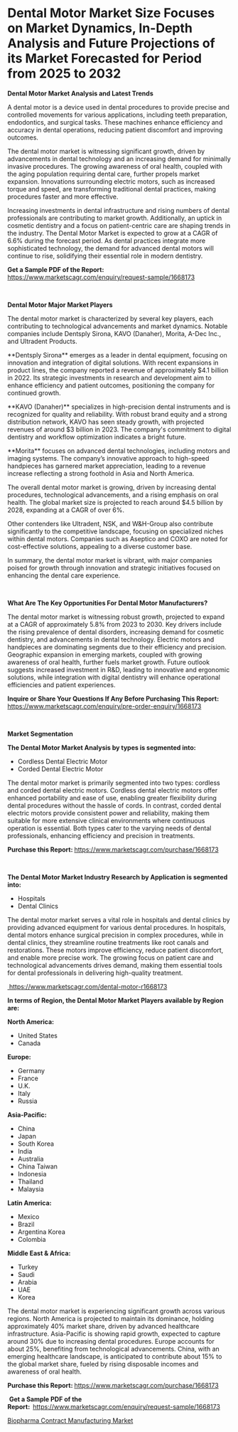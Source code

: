 <p><h1>Dental Motor Market Size Focuses on Market Dynamics, In-Depth Analysis and Future Projections of its Market Forecasted for Period from 2025 to 2032</h1></p><p><strong>Dental Motor Market Analysis and Latest Trends</strong></p>
<p><p>A dental motor is a device used in dental procedures to provide precise and controlled movements for various applications, including teeth preparation, endodontics, and surgical tasks. These machines enhance efficiency and accuracy in dental operations, reducing patient discomfort and improving outcomes. </p><p>The dental motor market is witnessing significant growth, driven by advancements in dental technology and an increasing demand for minimally invasive procedures. The growing awareness of oral health, coupled with the aging population requiring dental care, further propels market expansion. Innovations surrounding electric motors, such as increased torque and speed, are transforming traditional dental practices, making procedures faster and more effective.</p><p>Increasing investments in dental infrastructure and rising numbers of dental professionals are contributing to market growth. Additionally, an uptick in cosmetic dentistry and a focus on patient-centric care are shaping trends in the industry. The Dental Motor Market is expected to grow at a CAGR of 6.6% during the forecast period. As dental practices integrate more sophisticated technology, the demand for advanced dental motors will continue to rise, solidifying their essential role in modern dentistry.</p></p>
<p><strong>Get a Sample PDF of the Report:&nbsp;</strong> <a href="https://www.marketscagr.com/enquiry/request-sample/1668173?utm_campaign=3249&utm_medium=2&utm_source=Github&utm_content=ia&utm_term=06032025&utm_id=dental-motor">https://www.marketscagr.com/enquiry/request-sample/1668173</a></p>
<p>&nbsp;</p>
<p><strong>Dental Motor Major Market Players</strong></p>
<p><p>The dental motor market is characterized by several key players, each contributing to technological advancements and market dynamics. Notable companies include Dentsply Sirona, KAVO (Danaher), Morita, A-Dec Inc., and Ultradent Products.</p><p>**Dentsply Sirona** emerges as a leader in dental equipment, focusing on innovation and integration of digital solutions. With recent expansions in product lines, the company reported a revenue of approximately $4.1 billion in 2022. Its strategic investments in research and development aim to enhance efficiency and patient outcomes, positioning the company for continued growth.</p><p>**KAVO (Danaher)** specializes in high-precision dental instruments and is recognized for quality and reliability. With robust brand equity and a strong distribution network, KAVO has seen steady growth, with projected revenues of around $3 billion in 2023. The company's commitment to digital dentistry and workflow optimization indicates a bright future.</p><p>**Morita** focuses on advanced dental technologies, including motors and imaging systems. The company’s innovative approach to high-speed handpieces has garnered market appreciation, leading to a revenue increase reflecting a strong foothold in Asia and North America.</p><p>The overall dental motor market is growing, driven by increasing dental procedures, technological advancements, and a rising emphasis on oral health. The global market size is projected to reach around $4.5 billion by 2028, expanding at a CAGR of over 6%. </p><p>Other contenders like Ultradent, NSK, and W&H-Group also contribute significantly to the competitive landscape, focusing on specialized niches within dental motors. Companies such as Aseptico and COXO are noted for cost-effective solutions, appealing to a diverse customer base.</p><p>In summary, the dental motor market is vibrant, with major companies poised for growth through innovation and strategic initiatives focused on enhancing the dental care experience.</p></p>
<p>&nbsp;</p>
<p><strong>What Are The Key Opportunities For Dental Motor Manufacturers?</strong></p>
<p><p>The dental motor market is witnessing robust growth, projected to expand at a CAGR of approximately 5.8% from 2023 to 2030. Key drivers include the rising prevalence of dental disorders, increasing demand for cosmetic dentistry, and advancements in dental technology. Electric motors and handpieces are dominating segments due to their efficiency and precision. Geographic expansion in emerging markets, coupled with growing awareness of oral health, further fuels market growth. Future outlook suggests increased investment in R&D, leading to innovative and ergonomic solutions, while integration with digital dentistry will enhance operational efficiencies and patient experiences.</p></p>
<p><strong>Inquire or Share Your Questions If Any Before Purchasing This Report:</strong> <a href="https://www.marketscagr.com/enquiry/pre-order-enquiry/1668173?utm_campaign=3249&utm_medium=2&utm_source=Github&utm_content=ia&utm_term=06032025&utm_id=dental-motor">https://www.marketscagr.com/enquiry/pre-order-enquiry/1668173</a></p>
<p>&nbsp;</p>
<p><strong>Market Segmentation</strong></p>
<p><strong>The Dental Motor Market Analysis by types is segmented into:</strong></p>
<p><ul><li>Cordless Dental Electric Motor</li><li>Corded Dental Electric Motor</li></ul></p>
<p><p>The dental motor market is primarily segmented into two types: cordless and corded dental electric motors. Cordless dental electric motors offer enhanced portability and ease of use, enabling greater flexibility during dental procedures without the hassle of cords. In contrast, corded dental electric motors provide consistent power and reliability, making them suitable for more extensive clinical environments where continuous operation is essential. Both types cater to the varying needs of dental professionals, enhancing efficiency and precision in treatments.</p></p>
<p><strong>Purchase this Report:&nbsp;</strong><a href="https://www.marketscagr.com/purchase/1668173?utm_campaign=3249&utm_medium=2&utm_source=Github&utm_content=ia&utm_term=06032025&utm_id=dental-motor">https://www.marketscagr.com/purchase/1668173</a></p>
<p>&nbsp;</p>
<p><strong>The Dental Motor Market Industry Research by Application is segmented into:</strong></p>
<p><ul><li>Hospitals</li><li>Dental Clinics</li></ul></p>
<p><p>The dental motor market serves a vital role in hospitals and dental clinics by providing advanced equipment for various dental procedures. In hospitals, dental motors enhance surgical precision in complex procedures, while in dental clinics, they streamline routine treatments like root canals and restorations. These motors improve efficiency, reduce patient discomfort, and enable more precise work. The growing focus on patient care and technological advancements drives demand, making them essential tools for dental professionals in delivering high-quality treatment.</p></p>
<p><a href="https://www.marketscagr.com/dental-motor-r1668173?utm_campaign=3249&utm_medium=2&utm_source=Github&utm_content=ia&utm_term=06032025&utm_id=dental-motor">&nbsp;https://www.marketscagr.com/dental-motor-r1668173</a></p>
<p><strong>In terms of Region, the Dental Motor Market Players available by Region are:</strong></p>
<p>
    <p> <strong> North America: </strong>
        <ul>
            <li>United States</li>
            <li>Canada</li>
        </ul>
        </p> 
    <p> <strong> Europe: </strong>
        <ul>
            <li>Germany</li>
            <li>France</li>
            <li>U.K.</li>
            <li>Italy</li>
            <li>Russia</li>
        </ul>
        </p> 
    <p> <strong> Asia-Pacific: </strong>
        <ul>
            <li>China</li>
            <li>Japan</li>
            <li>South Korea</li>
            <li>India</li>
            <li>Australia</li>
            <li>China Taiwan</li>
            <li>Indonesia</li>
            <li>Thailand</li>
            <li>Malaysia</li>
        </ul>
        </p> 
    <p> <strong> Latin America: </strong>
        <ul>
            <li>Mexico</li>
            <li>Brazil</li>
            <li>Argentina Korea</li>
            <li>Colombia</li>
        </ul>
        </p> 
    <p> <strong> Middle East & Africa: </strong>
        <ul>
            <li>Turkey</li>
            <li>Saudi</li>
            <li>Arabia</li>
            <li>UAE</li>
            <li>Korea</li>
        </ul>
    </p>
    </p>
<p><p>The dental motor market is experiencing significant growth across various regions. North America is projected to maintain its dominance, holding approximately 40% market share, driven by advanced healthcare infrastructure. Asia-Pacific is showing rapid growth, expected to capture around 30% due to increasing dental procedures. Europe accounts for about 25%, benefiting from technological advancements. China, with an emerging healthcare landscape, is anticipated to contribute about 15% to the global market share, fueled by rising disposable incomes and awareness of oral health.</p></p>
<p><strong>Purchase this Report: </strong><a href="https://www.marketscagr.com/purchase/1668173?utm_campaign=3249&utm_medium=2&utm_source=Github&utm_content=ia&utm_term=06032025&utm_id=dental-motor">https://www.marketscagr.com/purchase/1668173</a></p>
<p>&nbsp;<strong>Get a Sample PDF of the Report:&nbsp;&nbsp;</strong><a href="https://www.marketscagr.com/enquiry/request-sample/1668173?utm_campaign=3249&utm_medium=2&utm_source=Github&utm_content=ia&utm_term=06032025&utm_id=dental-motor">https://www.marketscagr.com/enquiry/request-sample/1668173</a></p>
<p><strong></strong></p>
<p><p><a href="https://github.com/dushornerfe/Market-Research-Report-List-1/blob/main/biopharma-contract-manufacturing-market.md?utm_campaign=3249&utm_medium=2&utm_source=Github&utm_content=ia&utm_term=06032025&utm_id=dental-motor">Biopharma Contract Manufacturing Market</a></p></p>